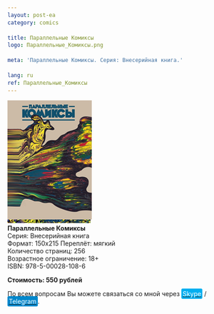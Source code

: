 ```yaml
---
layout: post-ea
category: comics

title: Параллельные Комиксы
logo: Параллельные_Комиксы.png

meta: 'Параллельные Комиксы. Серия: Внесерийная книга.'

lang: ru
ref: Параллельные_Комиксы
---
```


<a data-fancybox="gallery" href="/img/comics/Параллельные_Комиксы.png"><img src="/img/comics/Параллельные_Комиксы.png" alt=""></a>  
**Параллельные Комиксы**  
Серия: Внесерийная книга  
Формат: 150х215
Переплёт: мягкий  
Количество страниц: 256  
Возрастное ограничение: 18+  
ISBN: 978-5-00028-108-6

**Стоимость: 550 рублей**

По всем вопросам Вы можете связаться со мной через <a href="skype:chutkoy89?call" target="_blank"><span style="background-color:#00aff0; color:white; padding:3px; border-radius: 3px">Skype</span></a> / <a href="https://t.me/chutkoy" target="_blank"><span style="background-color:#0088cc; color:white; padding:3px; border-radius: 3px">Telegram</span></a>.
